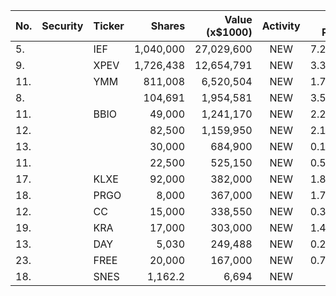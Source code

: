 No. | Security | Ticker | Shares | Value (x$1000) | Activity | % Port
|--- | --- | --- | ---:| ---:|:---:| ---:|
 5.||IEF</a>|1,040,000|27,029,600|NEW|7.22%|<a href=rel="bookmark"></a>
9.||XPEV</a>|1,726,438|12,654,791|NEW|3.38%|<a href=rel="bookmark"></a>
11.||YMM</a>|811,008|6,520,504|NEW|1.74%|<a href=rel="bookmark"></a>
8.|||104,691|1,954,581|NEW|3.56%|rel="bookmark"></a>
11.||BBIO</a>|49,000|1,241,170|NEW|2.26%|<a href=rel="bookmark"></a>
12.|||82,500|1,159,950|NEW|2.11%|rel="bookmark"></a>
13.|||30,000|684,900|NEW|0.18%|rel="bookmark"></a>
11.|||22,500|525,150|NEW|0.59%|rel="bookmark"></a>
17.||KLXE</a>|92,000|382,000|NEW|1.81%|<a href=rel="bookmark"></a>
18.||PRGO</a>|8,000|367,000|NEW|1.74%|<a href=rel="bookmark"></a>
12.||CC</a>|15,000|338,550|NEW|0.38%|<a href=rel="bookmark"></a>
19.||KRA</a>|17,000|303,000|NEW|1.44%|<a href=rel="bookmark"></a>
13.||DAY</a>|5,030|249,488|NEW|0.28%|<a href=rel="bookmark"></a>
23.||FREE</a>|20,000|167,000|NEW|0.79%|<a href=rel="bookmark"></a>
18.||SNES</a>|1,162.2|6,694|NEW|0%|<a href=rel="bookmark"></a>
